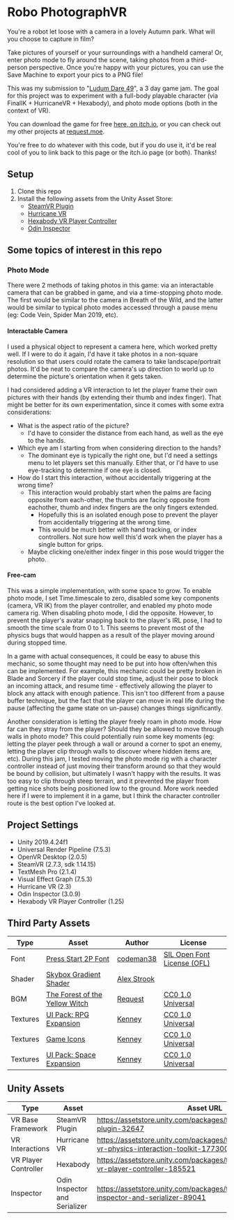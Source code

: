 # Robo PhotographVR

You're a robot let loose with a camera in a lovely Autumn park. What will you choose to capture in film?

Take pictures of yourself or your surroundings with a handheld camera! Or, enter photo mode to fly around the scene, taking photos from a third-person perspective. Once you're happy with your pictures, you can use the Save Machine to export your pics to a PNG file!

This was my submission to "[Ludum Dare 49](https://ldjam.com/events/ludum-dare/49/robo-photographvr)", a 3 day game jam.
The goal for this project was to experiment with a full-body playable character (via FinalIK + HurricaneVR + Hexabody), and photo mode options (both in the context of VR).

You can download the game for free [here, on itch.io](https://request.itch.io/robo-photographvr), or you can check out my other projects at [request.moe](https://request.moe).

You're free to do whatever with this code, but if you do use it, it'd be real cool of you to link back to this page or the itch.io page (or both). Thanks!

## Setup

  1. Clone this repo
  2. Install the following assets from the Unity Asset Store:
     * [SteamVR Plugin](https://assetstore.unity.com/packages/tools/integration/steamvr-plugin-32647)
     * [Hurricane VR](https://assetstore.unity.com/packages/tools/physics/hurricane-vr-physics-interaction-toolkit-177300)
     * [Hexabody VR Player Controller](https://assetstore.unity.com/packages/tools/physics/hexabody-vr-player-controller-185521)
     * [Odin Inspector](https://assetstore.unity.com/packages/tools/utilities/odin-inspector-and-serializer-89041)

## Some topics of interest in this repo

### Photo Mode

There were 2 methods of taking photos in this game: via an interactable camera that can be grabbed in game, and via a time-stopping photo mode. The first would be similar to the camera in Breath of the Wild, and the latter would be similar to typical photo modes accessed through a pause menu (eg: Code Vein, Spider Man 2019, etc).

#### Interactable Camera

I used a physical object to represent a camera here, which worked pretty well. If I were to do it again, I'd have it take photos in a non-square resolution so that users could rotate the camera to take landscape/portrait photos. It'd be neat to compare the camera's up direction to world up to determine the picture's orientation when it gets taken.

I had considered adding a VR interaction to let the player frame their own pictures with their hands (by extending their thumb and index finger). That might be better for its own experimentation, since it comes with some extra considerations:

* What is the aspect ratio of the picture? 
  * I'd have to consider the distance from each hand, as well as the eye to the hands. 
* Which eye am I starting from when considering direction to the hands? 
  * The dominant eye is typically the right one, but I'd need a settings menu to let players set this manually. Either that, or I'd have to use eye-tracking to determine if one eye is closed.
* How do I start this interaction, without accidentally triggering at the wrong time?
  * This interaction would probably start when the palms are facing opposite from each-other, the thumbs are facing opposite from eachother, thumb and index fingers are the only fingers extended.
    * Hopefully this is an isolated enough pose to prevent the player from accidentally triggering at the wrong time.
    * This would be much better with hand tracking, or index controllers. Not sure how well this'd work when the player has a single button for grips.
  * Maybe clicking one/either index finger in this pose would trigger the photo.

#### Free-cam

This was a simple implementation, with some space to grow. To enable photo mode, I set Time.timescale to zero, disabled some key components (camera, VR IK) from the player controller, and enabled my photo mode camera rig. When disabling photo mode, I did the opposite. However, to prevent the player's avatar snapping back to the player's IRL pose, I had to smooth the time scale from 0 to 1. This seems to prevent most of the physics bugs that would happen as a result of the player moving around during stopped time.

In a game with actual consequences, it could be easy to abuse this mechanic, so some thought may need to be put into how often/when this can be implemented. For example, this mechanic could be pretty broken in Blade and Sorcery if the player could stop time, adjust their pose to block an incoming attack, and resume time - effectively allowing the player to block any attack with enough patience. This isn't too different from a pause buffer technique, but the fact that the player can move in real life during the pause (affecting the game state on un-pause) changes things significantly. 

Another consideration is letting the player freely roam in photo mode. How far can they stray from the player? Should they be allowed to move through walls in photo mode? This could potentially ruin some key moments (eg: letting the player peek through a wall or around a corner to spot an enemy, letting the player clip through walls to discover where hidden items are, etc). During this jam, I tested moving the photo mode rig with a character controller instead of just moving their transform around so that they would be bound by collision, but ultimately I wasn't happy with the results. It was too easy to clip through steep terrain, and it prevented the player from getting nice shots being positioned low to the ground. More work needed here if I were to implement it in a game, but I think the character controller route is the best option I've looked at.


## Project Settings 

- Unity 2019.4.24f1
- Universal Render Pipeline (7.5.3)
- OpenVR Desktop (2.0.5)
- SteamVR (2.7.3, sdk 1.14.15)
- TextMesh Pro (2.1.4)
- Visual Effect Graph (7.5.3)
- Hurricane VR (2.3)
- Odin Inspector (3.0.9)
- Hexabody VR Player Controller (1.25)

## Third Party Assets

Type|Asset|Author|License
-|-|-|-
Font|[Press Start 2P Font](https://www.fontspace.com/press-start-2p-font-f11591)|[codeman38]()|[SIL Open Font License (OFL)](https://www.fontspace.com/help#license-17)
Shader|[Skybox Gradient Shader](https://www.youtube.com/watch?v=f6zUot73-gg&list=WL&index=9)|[Alex Strook](https://twitter.com/AlexStrook)|[]()
BGM|[The Forest of the Yellow Witch](https://opengameart.org/content/the-forest-of-the-yellow-witch-low-intensity-adventure-loopable)|[Request](https://twitter.com/requestmoe)|[CC0 1.0 Universal](https://creativecommons.org/publicdomain/zero/1.0/)
Textures|[UI Pack: RPG Expansion](https://www.kenney.nl/assets/ui-pack-rpg-expansion)|[Kenney](https://twitter.com/KenneyNL)|[CC0 1.0 Universal](https://creativecommons.org/publicdomain/zero/1.0/)
Textures|[Game Icons](https://kenney.nl/assets/game-icons)|[Kenney](https://twitter.com/KenneyNL)|[CC0 1.0 Universal](https://creativecommons.org/publicdomain/zero/1.0/)
Textures|[UI Pack: Space Expansion](https://kenney.nl/assets/ui-pack-space-expansion)|[Kenney](https://twitter.com/KenneyNL)|[CC0 1.0 Universal](https://creativecommons.org/publicdomain/zero/1.0/)

## Unity Assets

Type|Asset|Asset URL|Author
-|-|-|-
VR Base Framework|SteamVR Plugin|https://assetstore.unity.com/packages/tools/integration/steamvr-plugin-32647|Valve
VR Interactions|Hurricane VR|https://assetstore.unity.com/packages/tools/physics/hurricane-vr-physics-interaction-toolkit-177300|Cloudwalkin Games 
VR Player Controller|Hexabody|https://assetstore.unity.com/packages/tools/physics/hexabody-vr-player-controller-185521|Cloudwalkin Games 
Inspector|Odin Inspector and Serializer|https://assetstore.unity.com/packages/tools/utilities/odin-inspector-and-serializer-89041|Sirenix
